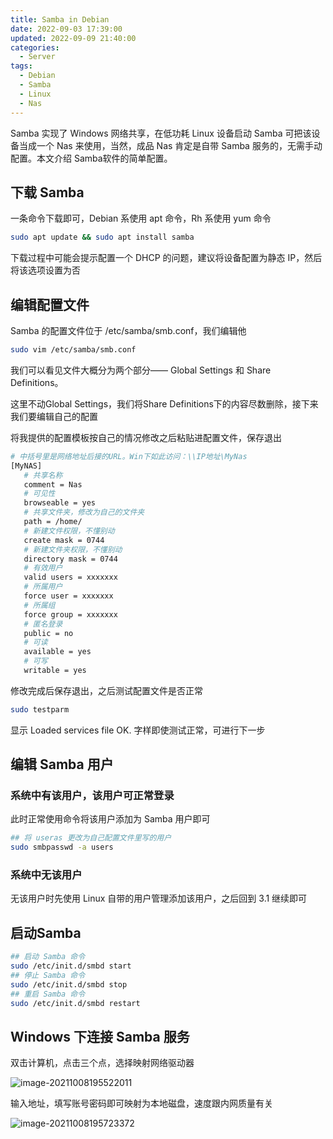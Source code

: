 ```yaml
---
title: Samba in Debian
date: 2022-09-03 17:39:00
updated: 2022-09-09 21:40:00
categories: 
  - Server
tags:
  - Debian
  - Samba
  - Linux
  - Nas
---
```


Samba 实现了 Windows 网络共享，在低功耗 Linux 设备启动 Samba 可把该设备当成一个 Nas 来使用，当然，成品 Nas 肯定是自带 Samba 服务的，无需手动配置。本文介绍 Samba软件的简单配置。

## 下载 Samba

一条命令下载即可，Debian 系使用 apt 命令，Rh 系使用 yum 命令

```bash
sudo apt update && sudo apt install samba
```

下载过程中可能会提示配置一个 DHCP 的问题，建议将设备配置为静态 IP，然后将该选项设置为否

## 编辑配置文件

Samba 的配置文件位于 /etc/samba/smb.conf，我们编辑他

```bash
sudo vim /etc/samba/smb.conf
```

我们可以看见文件大概分为两个部分—— Global Settings 和 Share Definitions。

这里不动Global Settings，我们将Share Definitions下的内容尽数删除，接下来我们要编辑自己的配置

将我提供的配置模板按自己的情况修改之后粘贴进配置文件，保存退出

```bash
# 中括号里是网络地址后接的URL。Win下如此访问：\\IP地址\MyNas
[MyNAS]
   # 共享名称
   comment = Nas
   # 可见性
   browseable = yes
   # 共享文件夹，修改为自己的文件夹
   path = /home/
   # 新建文件权限，不懂别动
   create mask = 0744
   # 新建文件夹权限，不懂别动
   directory mask = 0744
   # 有效用户
   valid users = xxxxxxx
   # 所属用户
   force user = xxxxxxx
   # 所属组
   force group = xxxxxxx
   # 匿名登录
   public = no
   # 可读
   available = yes
   # 可写
   writable = yes
```

修改完成后保存退出，之后测试配置文件是否正常

```bash
sudo testparm
```

显示 Loaded services file OK. 字样即使测试正常，可进行下一步

## 编辑 Samba 用户

### 系统中有该用户，该用户可正常登录

此时正常使用命令将该用户添加为 Samba 用户即可

```bash
## 将 useras 更改为自己配置文件里写的用户
sudo smbpasswd -a users
```

### 系统中无该用户

无该用户时先使用 Linux 自带的用户管理添加该用户，之后回到 3.1 继续即可

## 启动Samba

```bash
## 启动 Samba 命令
sudo /etc/init.d/smbd start
## 停止 Samba 命令
sudo /etc/init.d/smbd stop
## 重启 Samba 命令
sudo /etc/init.d/smbd restart
```

## Windows 下连接 Samba 服务

双击计算机，点击三个点，选择映射网络驱动器

![image-20211008195522011](https://i.loli.net/2021/10/08/a8HiPxr2QbylLCA.png)

输入地址，填写账号密码即可映射为本地磁盘，速度跟内网质量有关

![image-20211008195723372](https://i.loli.net/2021/10/08/eAgOYhsDFjqT3W8.png)
